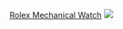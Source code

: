 [Rolex Mechanical Watch](https://naikyding.github.io/Rolex-Mechanic-Wtach/rolex.html)
[![](https://i.imgur.com/49eDSsx.jpg)
](https://naikyding.github.io/Rolex-Mechanic-Wtach/rolex.html)
